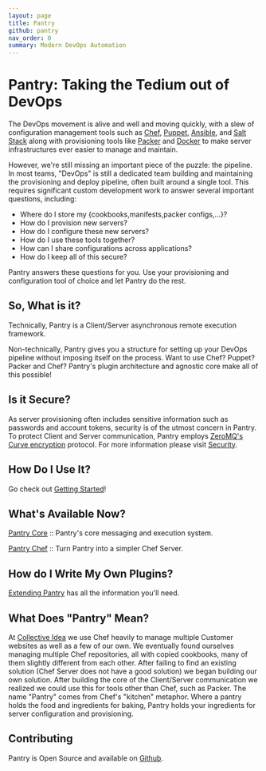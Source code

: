 ```yaml
---
layout: page
title: Pantry
github: pantry
nav_order: 0
summary: Modern DevOps Automation
---
```


# Pantry: Taking the Tedium out of DevOps

The DevOps movement is alive and well and moving quickly, with a slew of configuration management tools such as [Chef](http://www.getchef.com/chef/), [Puppet](http://puppetlabs.com/), [Ansible](http://www.ansible.com/home), and [Salt Stack](http://www.saltstack.com/) along with provisioning tools like [Packer](http://www.packer.io/) and [Docker](https://www.docker.io/) to make server infrastructures ever easier to manage and maintain.

However, we're still missing an important piece of the puzzle: the pipeline. In most teams, "DevOps" is still a dedicated team building and maintaining the provisioning and deploy pipeline, often built around a single tool. This requires significant custom development work to answer several important questions, including:

* Where do I store my {cookbooks,manifests,packer configs,...}?
* How do I provision new servers?
* How do I configure these new servers?
* How do I use these tools together?
* How can I share configurations across applications?
* How do I keep all of this secure?

Pantry answers these questions for you. Use your provisioning and configuration tool of choice and let Pantry do the rest.

## So, What is it?

Technically, Pantry is a Client/Server asynchronous remote execution framework.

Non-technically, Pantry gives you a structure for setting up your DevOps pipeline without imposing itself on the process. Want to use Chef? Puppet? Packer and Chef? Pantry's plugin architecture and agnostic core make all of this possible!

## Is it Secure?

As server provisioning often includes sensitive information such as passwords and account tokens, security is of the utmost concern in Pantry. To protect Client and Server communication, Pantry employs [ZeroMQ's](http://zeromq.org/) [Curve encryption](http://curvezmq.org/) protocol. For more information please visit [Security](/core/security.html).


## How Do I Use It?

Go check out [Getting Started](/getting_started.html)!

## What's Available Now?

[Pantry Core](/core) :: Pantry's core messaging and execution system.

[Pantry Chef](/chef) :: Turn Pantry into a simpler Chef Server.

## How do I Write My Own Plugins?

[Extending Pantry](/core/extending.html) has all the information you'll need.

## What Does "Pantry" Mean?

At [Collective Idea](http://collectiveidea.com) we use Chef heavily to manage multiple Customer websites as well as a few of our own. We eventually found ourselves managing multiple Chef repositories, all with copied cookbooks, many of them slightly different from each other. After failing to find an existing solution (Chef Server does not have a good solution) we began building our own solution. After building the core of the Client/Server communication we realized we could use this for tools other than Chef, such as Packer. The name "Pantry" comes from Chef's "kitchen" metaphor. Where a pantry holds the food and ingredients for baking, Pantry holds your ingredients for server configuration and provisioning.

## Contributing

Pantry is Open Source and available on [Github](https://github.com/pantry).

